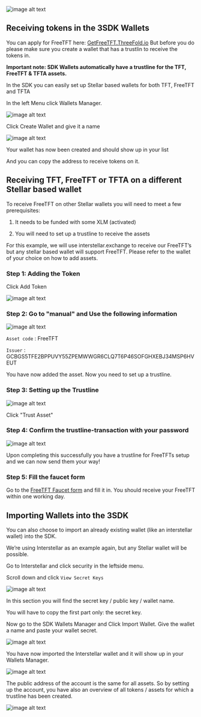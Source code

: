![image alt text](logo.png)

## Receiving tokens in the 3SDK Wallets

You can apply for FreeTFT here: [GetFreeTFT.ThreeFold.io](https://www.getfreetft.threefold.io)
But before you do please make sure you create a wallet that has a trustlin to receive the tokens in.

**Important note: SDK Wallets automatically have a trustline for the TFT, FreeTFT & TFTA assets.**

In the SDK you can easily set up Stellar based wallets for both TFT, FreeTFT and TFTA

In the left Menu click Wallets Manager.

![image alt text](wallets_manager.jpg)

Click Create Wallet and give it a name

![image alt text](create_wallet.jpg)

Your wallet has now been created and should show up in your list

And you can copy the address to receive tokens on it.

## Receiving TFT, FreeTFT or TFTA on a different Stellar based wallet

To receive FreeTFT on other Stellar wallets you will need to meet a few prerequisites:

1. It needs to be funded with some XLM (activated)

2. You will need to set up a trustline to receive the assets

For this example, we will use interstellar.exchange to receive our FreeTFT’s but any stellar based wallet will support FreeTFT. Please refer to the wallet of your choice on how to add assets.

### Step 1: Adding the Token

Click Add Token

![image alt text](selectasset.png)

### Step 2: Go to "manual" and Use the following information

![image alt text](manual.png)

`Asset code` : FreeTFT

`Issuer` : GCBGS5TFE2BPPUVY55ZPEMWWGR6CLQ7T6P46SOFGHXEBJ34MSP6HVEUT

You have now added the asset. Now you need to set up a trustline.

### Step 3: Setting up the Trustline

![image alt text](trustasset_1.png)

Click "Trust Asset"

### Step 4: Confirm the trustline-transaction with your password

![image alt text](trustasset_2.png)

Upon completing this successfully you have a trustline for FreeTFTs setup and we can now send them your way!

### Step 5: Fill the faucet form

Go to the [FreeTFT Faucet form](https://www.getfreetft.threefold.io/) and fill it in. You should receive your FreeTFT within one working day. 

## Importing Wallets into the 3SDK

You can also choose to import an already existing wallet (like an interstellar wallet) into the SDK.

We’re using Interstellar as an example again, but any Stellar wallet will be possible.

Go to Interstellar and click security in the leftside menu.

Scroll down and click `View Secret Keys`

![image alt text](interstellar_secret.png)

In this section you will find the secret key / public key / wallet name. 

You will have to copy the first part only: the secret key.

Now go to the SDK Wallets Manager and Click Import Wallet.
Give the wallet a name and paste your wallet secret.

![image alt text](3sdk_import_1.jpg)

You have now imported the Interstellar wallet and it will show up in your Wallets Manager.

![image alt text](3sdk_import_2.jpg)

The public address of the account is the same for all assets. So by setting up the account, you have also an overview of all tokens / assets for which a trustline has been created. 

![image alt text](3sdk_import_3.jpg)

